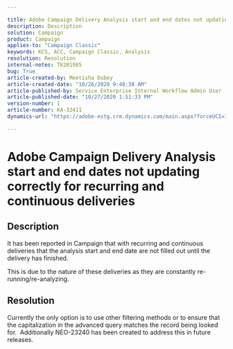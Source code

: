 ```yaml
---

title: Adobe Campaign Delivery Analysis start and end dates not updating correctly for recurring and continuous deliveries  
description: Description  
solution: Campaign  
product: Campaign  
applies-to: "Campaign Classic"  
keywords: KCS, ACC, Campaign Classic, Analysis  
resolution: Resolution  
internal-notes: TK201985  
bug: True  
article-created-by: Meetisha Dubey  
article-created-date: "10/26/2020 9:48:38 AM"  
article-published-by: Service Enterprise Internal Workflow Admin User  
article-published-date: "10/27/2020 1:51:33 PM"  
version-number: 1  
article-number: KA-32411  
dynamics-url: "https://adobe-estg.crm.dynamics.com/main.aspx?forceUCI=1&pagetype=entityrecord&etn=knowledgearticle&id=87217b42-7017-eb11-a812-000d3a593b88"

---
```


# Adobe Campaign Delivery Analysis start and end dates not updating correctly for recurring and continuous deliveries

## Description

It has been reported in Campaign that with recurring and continuous deliveries that the analysis start and end date are not filled out until the delivery has finished.

This is due to the nature of these deliveries as they are constantly re-running/re-analyzing.

## Resolution

Currently the only option is to use other filtering methods or to ensure that the capitalization in the advanced query matches the record being looked for.  Additionally NEO-23240 has been created to address this in future releases.
